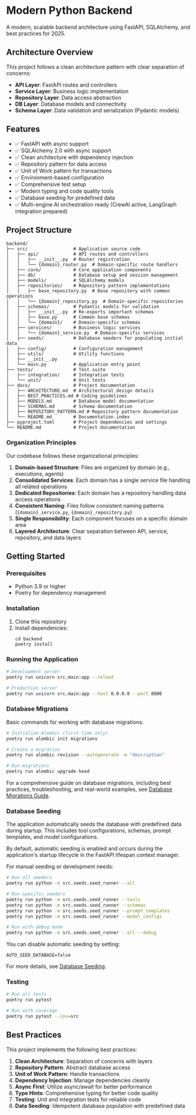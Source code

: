 # Modern Python Backend

A modern, scalable backend architecture using FastAPI, SQLAlchemy, and best practices for 2025.

## Architecture Overview

This project follows a clean architecture pattern with clear separation of concerns:

- **API Layer**: FastAPI routes and controllers
- **Service Layer**: Business logic implementation
- **Repository Layer**: Data access abstraction
- **DB Layer**: Database models and connectivity
- **Schema Layer**: Data validation and serialization (Pydantic models)

## Features

- ✅ FastAPI with async support
- ✅ SQLAlchemy 2.0 with async support
- ✅ Clean architecture with dependency injection
- ✅ Repository pattern for data access
- ✅ Unit of Work pattern for transactions
- ✅ Environment-based configuration
- ✅ Comprehensive test setup
- ✅ Modern typing and code quality tools
- ✅ Database seeding for predefined data
- ✅ Multi-engine AI orchestration ready (CrewAI active, LangGraph integration prepared)

## Project Structure

```
backend/
├── src/                 # Application source code
│   ├── api/             # API routes and controllers
│   │   ├── __init__.py  # Router registration
│   │   └── {domain}_router.py  # Domain-specific route handlers
│   ├── core/            # Core application components
│   ├── db/              # Database setup and session management
│   ├── models/          # SQLAlchemy models
│   ├── repositories/    # Repository pattern implementations
│   │   ├── base_repository.py  # Base repository with common operations
│   │   └── {domain}_repository.py  # Domain-specific repositories
│   ├── schemas/         # Pydantic models for validation
│   │   ├── __init__.py  # Re-exports important schemas
│   │   ├── base.py      # Common base schemas
│   │   └── {domain}/    # Domain-specific schemas
│   ├── services/        # Business logic services
│   │   └── {domain}_service.py  # Domain-specific services
│   ├── seeds/           # Database seeders for populating initial data
│   ├── config/          # Configuration management
│   ├── utils/           # Utility functions
│   ├── __init__.py
│   └── main.py          # Application entry point
├── tests/               # Test suite
│   ├── integration/     # Integration tests
│   └── unit/            # Unit tests
├── docs/                # Project documentation
│   ├── ARCHITECTURE.md  # Architectural design details
│   ├── BEST_PRACTICES.md # Coding guidelines
│   ├── MODELS.md        # Database model documentation
│   ├── SCHEMAS.md       # Schema documentation
│   ├── REPOSITORY_PATTERN.md # Repository pattern documentation
│   └── README.md        # Documentation index
├── pyproject.toml       # Project dependencies and settings
└── README.md            # Project documentation
```

### Organization Principles

Our codebase follows these organizational principles:

1. **Domain-based Structure**: Files are organized by domain (e.g., executions, agents)
2. **Consolidated Services**: Each domain has a single service file handling all related operations
3. **Dedicated Repositories**: Each domain has a repository handling data access operations
4. **Consistent Naming**: Files follow consistent naming patterns (`{domain}_service.py`, `{domain}_repository.py`)
5. **Single Responsibility**: Each component focuses on a specific domain area
6. **Layered Architecture**: Clear separation between API, service, repository, and data layers

## Getting Started

### Prerequisites

- Python 3.9 or higher
- Poetry for dependency management

### Installation

1. Clone this repository
2. Install dependencies:
   ```
   cd backend
   poetry install
   ```

### Running the Application

```bash
# Development server
poetry run uvicorn src.main:app --reload

# Production server
poetry run uvicorn src.main:app --host 0.0.0.0 --port 8000
```

### Database Migrations

Basic commands for working with database migrations:

```bash
# Initialize Alembic (first time only)
poetry run alembic init migrations

# Create a migration
poetry run alembic revision --autogenerate -m "description"

# Run migrations
poetry run alembic upgrade head
```

For a comprehensive guide on database migrations, including best practices, troubleshooting, and real-world examples, see [Database Migrations Guide](DATABASE_MIGRATIONS.md).

### Database Seeding

The application automatically seeds the database with predefined data during startup. This includes tool configurations, schemas, prompt templates, and model configurations.

By default, automatic seeding is enabled and occurs during the application's startup lifecycle in the FastAPI lifespan context manager.

For manual seeding or development needs:

```bash
# Run all seeders
poetry run python -m src.seeds.seed_runner --all

# Run specific seeders
poetry run python -m src.seeds.seed_runner --tools
poetry run python -m src.seeds.seed_runner --schemas
poetry run python -m src.seeds.seed_runner --prompt_templates
poetry run python -m src.seeds.seed_runner --model_configs

# Run with debug mode
poetry run python -m src.seeds.seed_runner --all --debug
```

You can disable automatic seeding by setting:
```
AUTO_SEED_DATABASE=false
```

For more details, see [Database Seeding](docs/DATABASE_SEEDING.md).

### Testing

```bash
# Run all tests
poetry run pytest

# Run with coverage
poetry run pytest --cov=src
```

## Best Practices

This project implements the following best practices:

1. **Clean Architecture**: Separation of concerns with layers
2. **Repository Pattern**: Abstract database access
3. **Unit of Work Pattern**: Handle transactions
4. **Dependency Injection**: Manage dependencies cleanly
5. **Async First**: Utilize async/await for better performance
6. **Type Hints**: Comprehensive typing for better code quality
7. **Testing**: Unit and integration tests for reliable code
8. **Data Seeding**: Idempotent database population with predefined data
